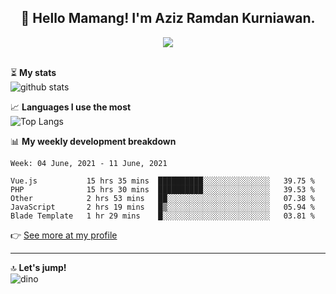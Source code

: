 <h2 align="center">👋 Hello Mamang! I'm Aziz Ramdan Kurniawan.</h2>  
<p align="center">
  <img src="https://komarev.com/ghpvc/?username=azizramdan"> <br><br>
</p>
    
⏳ **My stats**  
![github stats](https://github-readme-stats.vercel.app/api?username=azizramdan&show_icons=true&count_private=true&title_color=000&hide_border=true&hide_title=true)  

📈 **Languages I use the most**  
![Top Langs](https://github-readme-stats.vercel.app/api/top-langs/?username=azizramdan&layout=compact&langs_count=6&hide=tsql&hide_border=true&hide_title=true&exclude_repo=Futsal-Go,Futsal-Go-Admin,Sistem-Informasi-Sensus-Harian-Rawat-Inap)  

📊 **My weekly development breakdown**
<!--START_SECTION:waka-->
```text
Week: 04 June, 2021 - 11 June, 2021

Vue.js           15 hrs 35 mins  ██████████░░░░░░░░░░░░░░░   39.75 % 
PHP              15 hrs 30 mins  ██████████░░░░░░░░░░░░░░░   39.53 % 
Other            2 hrs 53 mins   ██░░░░░░░░░░░░░░░░░░░░░░░   07.38 % 
JavaScript       2 hrs 19 mins   █▒░░░░░░░░░░░░░░░░░░░░░░░   05.94 % 
Blade Template   1 hr 29 mins    █░░░░░░░░░░░░░░░░░░░░░░░░   03.81 % 
```
<!--END_SECTION:waka-->
👉 [See more at my profile](https://wakatime.com/@azizramdan)
***
🔝 **Let's jump!**  
![dino](https://raw.githubusercontent.com/azizramdan/azizramdan/master/dino.gif)  
